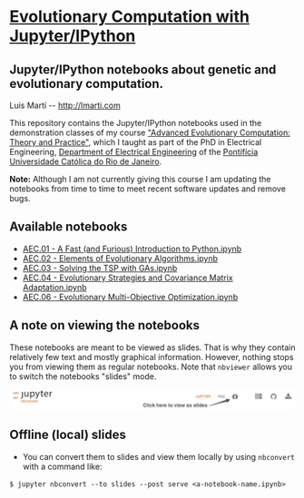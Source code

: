 # [Evolutionary Computation with Jupyter/IPython](http://lmarti.github.io/evolutionary-computation-course/)
## Jupyter/IPython notebooks about genetic and evolutionary computation.

Luis Martí -- http://lmarti.com

This repository contains the Jupyter/IPython notebooks used in the demonstration classes of my course ["Advanced Evolutionary Computation: Theory and Practice"](http://lmarti.com/aec-2014), which I taught as part of the PhD in Electrical Engineering, [Department of Electrical Engineering](http://www.ele.puc-rio.br/) of the [Pontifícia Universidade Católica do Rio de Janeiro](http://www.puc-rio.br/).

**Note:** Although I am not currently giving this course I am updating the notebooks from time to time to meet recent software updates and remove bugs.

## Available notebooks

* [AEC.01 - A Fast (and Furious) Introduction to Python.ipynb](http://nbviewer.jupyter.org/github/lmarti/evolutionary-computation-course/blob/master/AEC.01%20-%20A%20Fast%20%28and%20Furious%29%20Introduction%20to%20Python.ipynb)
* [AEC.02 - Elements of Evolutionary Algorithms.ipynb](http://nbviewer.jupyter.org/github/lmarti/evolutionary-computation-course/blob/master/AEC.02%20-%20Elements%20of%20Evolutionary%20Algorithms.ipynb)
* [AEC.03 - Solving the TSP with GAs.ipynb](http://nbviewer.jupyter.org/github/lmarti/evolutionary-computation-course/blob/master/AEC.03%20-%20Solving%20the%20TSP%20with%20GAs.ipynb)
* [AEC.04 - Evolutionary Strategies and Covariance Matrix Adaptation.ipynb](http://nbviewer.jupyter.org/github/lmarti/evolutionary-computation-course/blob/master/AEC.04%20-%20Evolutionary%20Strategies%20and%20Covariance%20Matrix%20Adaptation.ipynb)
* [AEC.06 - Evolutionary Multi-Objective Optimization.ipynb](http://nbviewer.jupyter.org/github/lmarti/evolutionary-computation-course/blob/master/AEC.06%20-%20Evolutionary%20Multi-Objective%20Optimization.ipynb)

## A note on viewing the notebooks

These notebooks are meant to be viewed as slides. That is why they contain relatively few text and mostly graphical information. However, nothing stops you from viewing them as regular notebooks. Note that `nbviewer` allows you to switch the notebooks "slides" mode.

![Click to view as slides](https://raw.githubusercontent.com/lmarti/jupyter_custom/master/imgs/view-as-slides.png)

## Offline (local) slides

* You can convert them to slides and view them locally by using `nbconvert` with a command like:

```
$ jupyter nbconvert --to slides --post serve <a-notebook-name.ipynb>
```
